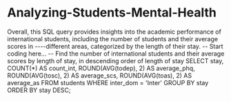 # Analyzing-Students-Mental-Health
Overall, this SQL query provides insights into the academic performance of international students, including the number of students and their average scores in ----different areas, categorized by the length of their stay.
-- Start coding here...
-- Find the number of international students and their average scores by length of stay, in descending order of length of stay
SELECT stay, 
       COUNT(*) AS count_int,
       ROUND(AVG(todep), 2) AS average_phq, 
       ROUND(AVG(tosc), 2) AS average_scs, 
       ROUND(AVG(toas), 2) AS average_as
FROM students
WHERE inter_dom = 'Inter'
GROUP BY stay
ORDER BY stay DESC;
